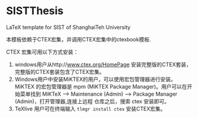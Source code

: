 # SISTThesis
LaTeX template for SIST of ShanghaiTeh University

本模板依赖于CTEX宏集，并调用CTEX宏集中的ctexbook模板.

CTEX 宏集可用以下方式安装：
1. windows用户从http://www.ctex.org/HomePage 安装完整版的CTEX套装，完整版的CTEX套装包含了CTEX宏集。
2. Windows用户中安装MiKTEX的用户，可以使用宏包管理器进行安装。MiKTEX 的宏包管理器是 mpm (MiKTEX Package Manager)。用户可以在开始菜单找到 MiKTeX --> Maintenance (Admin) --> Package Manager (Admin)，打开管理器,连接上远程 仓库之后，搜索 ctex 安装即可。
3. TeXlive 用户可在终端输入 `tlmgr install ctex` 安装CTEX宏集。


